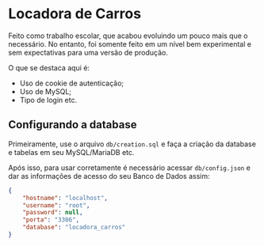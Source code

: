# Locadora de Carros
Feito como trabalho escolar, que acabou evoluindo um pouco mais que o necessário.
No entanto, foi somente feito em um nível bem experimental e sem expectativas para
uma versão de produção.

O que se destaca aqui é:
- Uso de cookie de autenticação;
- Uso de MySQL;
- Tipo de login etc.

## Configurando a database
Primeiramente, use o arquivo `db/creation.sql` e faça a criação da database e tabelas
em seu MySQL/MariaDB etc.

Após isso, para usar corretamente é necessário acessar `db/config.json` e dar
as informações de acesso do seu Banco de Dados assim:

```json
{
    "hostname": "localhost",
    "username": "root",
    "password": null,
    "porta": "3306",
    "database": "locadora_carros"
}
```